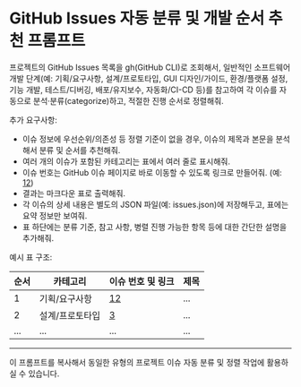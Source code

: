 # GitHub Issues 자동 분류 및 개발 순서 추천 프롬프트

프로젝트의 GitHub Issues 목록을 gh(GitHub CLI)로 조회해서,
일반적인 소프트웨어 개발 단계(예: 기획/요구사항, 설계/프로토타입, GUI 디자인/가이드,
환경/플랫폼 설정, 기능 개발, 테스트/디버깅, 배포/유지보수, 자동화/CI-CD 등)를 참고하여
각 이슈를 자동으로 분석·분류(categorize)하고, 적절한 진행 순서로 정렬해줘.

추가 요구사항:

- 이슈 정보에 우선순위/의존성 등 정렬 기준이 없을 경우, 이슈의 제목과 본문을 분석해서 분류 및 순서를 추천해줘.
- 여러 개의 이슈가 포함된 카테고리는 표에서 여러 줄로 표시해줘.
- 이슈 번호는 GitHub 이슈 페이지로 바로 이동할 수 있도록 링크로 만들어줘. (예: [12](https://github.com/저장소명/issues/12))
- 결과는 마크다운 표로 출력해줘.
- 각 이슈의 상세 내용은 별도의 JSON 파일(예: issues.json)에 저장해두고, 표에는 요약 정보만 보여줘.
- 표 하단에는 분류 기준, 참고 사항, 병렬 진행 가능한 항목 등에 대한 간단한 설명을 추가해줘.

예시 표 구조:

| 순서 | 카테고리                | 이슈 번호 및 링크 | 제목 |
|------|-------------------------|-------------------|------|
| 1    | 기획/요구사항           | [12](...)         | ...  |
| 2    | 설계/프로토타입         | [3](...)          | ...  |
| ...  | ...                     | ...               | ...  |

---

이 프롬프트를 복사해서 동일한 유형의 프로젝트 이슈 자동 분류 및 정렬 작업에 활용하실 수 있습니다.
